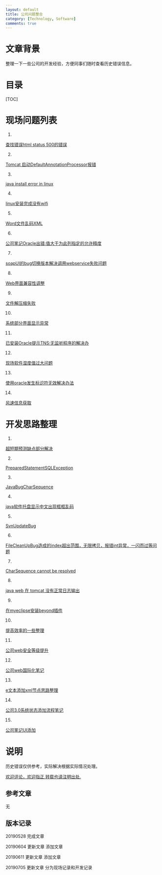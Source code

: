 ```yaml
---
layout: default
title: 公司问题整合
category: [Technology, Software]
comments: true
---
```


# 文章背景
整理一下一些公司的开发经验，方便同事们随时查看历史错误信息。










# 目录

[TOC]









# 现场问题列表

1.
[查找错误html status 500的错误 ](https://wangkun19930608.github.io/technology/tomcat/2018/01/23/company-HTTP-Status-500/ )

2.
[Tomcat 启动DefaultAnnotationProcessor报错](https://wangkun19930608.github.io/technology/tomcat/2018/01/30/company-Tomcat-DefaultAnnotationProcessor/ )

3.
[java install error in linux ](https://wangkun19930608.github.io/technology/bug/2018/04/02/company-rpm-is-not-found/ )

4.
[linux安装完成没有wifi](https://wangkun19930608.github.io/technology/os/2018/04/03/company-linux-have-no-wifi/ )

5.
[Word文件乱码XML](https://wangkun19930608.github.io/technology/code/2018/05/10/wordxml/ )

6.
[公司笔记Oracle出错:值大于为此列指定的允许精度](https://wangkun19930608.github.io/technology/bug/2018/05/21/company-bug-oracle/ )

7.
[soapUI的bug切换版本解决调用webservice失败问题](https://wangkun19930608.github.io/technology/bug/2019/03/19/java-bug/ )

8.
[Web界面兼容性调整](https://wangkun19930608.github.io/technology/js/2019/05/14/company-web-date/ )

9.
[文件解压缩失败](https://wangkun19930608.github.io/technology/software/2019/05/24/zip-error/ )

10.
[系统部分界面显示异常](https://wangkun19930608.github.io/technology/web/2019/06/04/company-some-pages-error/ )

11.
[已安装Oracle提示TNS:无监听程序的解决办](https://wangkun19930608.github.io/technology/oracle/2019/06/05/company-oracle-error/ )

12.
[现场软件湿度值过大问题](https://wangkun19930608.github.io/technology/web/2019/06/11/company-web-humid/ )

13.
[使用oracle发生标识符无效解决办法](https://wangkun19930608.github.io/technology/oracle/2019/06/24/company-oracle-error/ )

14.
[风速信息获取](https://wangkun19930608.github.io/technology/sql/2019/07/23/company-wind-info/ )




# 开发思路整理

1.
[超短期预测缺点部分解决](https://wangkun19930608.github.io/technology/bug/2018/10/23/company-ultra/ )

2.
[PreparedStatementSQLException](https://wangkun19930608.github.io/technology/bug/2019/03/01/java-preparedstatement/ )

3.
[JavaBugCharSequence](https://wangkun19930608.github.io/technology/bug/2019/01/10/java-bug/ )

4.
[java软件托盘显示中文出现框框乱码](https://wangkun19930608.github.io/technology/bug/2018/10/18/java-menuitem/ )

5.
[SvnUpdateBug ](https://wangkun19930608.github.io/technology/bug/2018/08/09/company-bug-svnupdate/ )

6.
[FileCleanUpBug造成的index超出范围，无限拷贝，报错int异常，一闪而过等问题](https://wangkun19930608.github.io/technology/bug/2018/07/18/company-bug-filecleanup/ )

7.
[CharSequence cannot be resolved](https://wangkun19930608.github.io/technology/bug/2018/05/28/company-bug-charsequence/ )

8.
[java web 在 tomcat 没有正常日志输出](https://wangkun19930608.github.io/technology/bug/2019/06/06/java-nolog/ )

9.
[在myeclipse安装beyond插件](https://wangkun19930608.github.io/technology/software/2019/05/21/beyond-plug/ )

10.
[提高效率的一些整理](https://wangkun19930608.github.io/culture/idea/2018/04/23/efficient/ )

11.
[公司web安全等级提升](https://wangkun19930608.github.io/technology/xss/2018/08/11/company-xss/ )

12.
[公司web国际化笔记](https://wangkun19930608.github.io/technology/i18n/2018/06/27/company-i18n/ )

13.
[e文本添加xml节点思路整理](https://wangkun19930608.github.io/technology/java/2019/06/18/company-xml/ )

14.
[公司3.0系统状态添加流程笔记](https://wangkun19930608.github.io/technology/java/2018/07/23/company-addstate/ )

15.
[公司笔记UI添加](https://wangkun19930608.github.io/technology/java/2018/07/16/company-addui/ )


# 说明

历史错误仅供参考，实际解决根据实际情况处理。

[欢迎评论，欢迎指正,转载也请注明出处.](https://wangkun19930608.github.io/technology/software/2019/05/28/company-errors/ )

## 参考文章

无


## 版本记录

20190528 完成文章

20190604 更新文章 添加文章

20190611 更新文章 添加文章

20190705 更新文章 分为现场记录和开发记录


